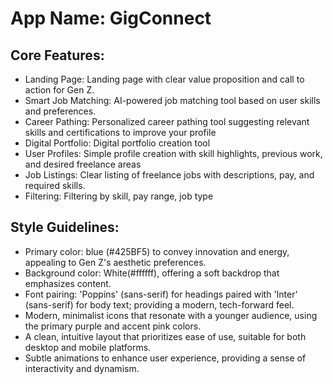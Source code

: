 # **App Name**: GigConnect

## Core Features:

- Landing Page: Landing page with clear value proposition and call to action for Gen Z.
- Smart Job Matching: AI-powered job matching tool based on user skills and preferences.
- Career Pathing: Personalized career pathing tool suggesting relevant skills and certifications to improve your profile
- Digital Portfolio: Digital portfolio creation tool
- User Profiles: Simple profile creation with skill highlights, previous work, and desired freelance areas
- Job Listings: Clear listing of freelance jobs with descriptions, pay, and required skills.
- Filtering: Filtering by skill, pay range, job type

## Style Guidelines:

- Primary color: blue (#425BF5) to convey innovation and energy, appealing to Gen Z's aesthetic preferences.
- Background color: White(#ffffff), offering a soft backdrop that emphasizes content.
- Font pairing: 'Poppins' (sans-serif) for headings paired with 'Inter' (sans-serif) for body text; providing a modern, tech-forward feel.
- Modern, minimalist icons that resonate with a younger audience, using the primary purple and accent pink colors.
- A clean, intuitive layout that prioritizes ease of use, suitable for both desktop and mobile platforms.
- Subtle animations to enhance user experience, providing a sense of interactivity and dynamism.